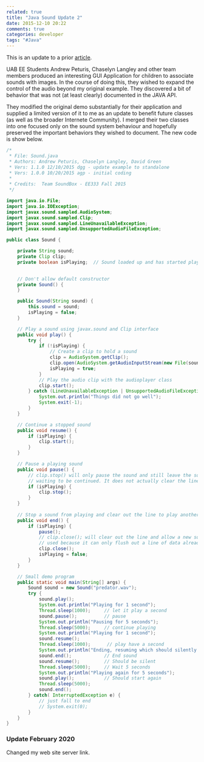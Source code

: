 ```yaml
---
related: true
title: "Java Sound Update 2"
date: 2015-12-10 20:22
comments: true
categories: developer
tags: "#Java"
---
```

This is an update to a prior [article](https://dgreenteach.org/blog/2014/10/23/java-sound-update/).

UAB EE Students Andrew Peturis, Chaselyn Langley and other team members produced an interesting 
GUI Application for children to associate sounds with images.  In the course of doing this, they
wished to expand the control of the audio beyond my original example.  They discovered a bit of
behavior that was not (at least clearly) documented in the JAVA API.

They modified the original demo substantially for their application and supplied a limited
version of it to me as an update to benefit future classes (as well as the broader Internete
Community).  I merged their two classes into one focused only on the sound system behaviour and
hopefully preserved the important behaviors they wished to document.  The new code is show below.

```java
/*
 * File: Sound.java
 * Authors: Andrew Peturis, Chaselyn Langley, David Green
 * Vers: 1.1.0 12/10/2015 dgg - update example to standalone
 * Vers: 1.0.0 10/20/2015 agp - initial coding
 *
 * Credits:  Team SoundBox - EE333 Fall 2015
 */

import java.io.File;
import java.io.IOException;
import javax.sound.sampled.AudioSystem;
import javax.sound.sampled.Clip;
import javax.sound.sampled.LineUnavailableException;
import javax.sound.sampled.UnsupportedAudioFileException;

public class Sound {

    private String sound;
    private Clip clip;
    private boolean isPlaying;  // Sound loaded up and has started playing (may be paused)
    

    // Don't allow default constructor
    private Sound() {
    }

    public Sound(String sound) {
        this.sound = sound;
        isPlaying = false;
    }

    // Play a sound using javax.sound and Clip interface
    public void play() {
        try {
            if (!isPlaying) {
                // Create a clip to hold a sound
                clip = AudioSystem.getClip();
                clip.open(AudioSystem.getAudioInputStream(new File(sound)));
                isPlaying = true;
            }
            // Play the audio clip with the audioplayer class
            clip.start();
        } catch (LineUnavailableException | UnsupportedAudioFileException | IOException e ) {
            System.out.println("Things did not go well");
            System.exit(-1);
        }
    }

    // Continue a stopped sound
    public void resume() {
        if (isPlaying) {
            clip.start();
        }
    }

    // Pause a playing sound
    public void pause() {
        // clip.stop() will only pause the sound and still leave the sound in the line
        // waiting to be continued. It does not actually clear the line so a new action could be performed.
        if (isPlaying) {
            clip.stop();
        }
    }
    
    // Stop a sound from playing and clear out the line to play another sound if need be.
    public void end() {
        if (isPlaying) {
            pause();        
            // clip.close(); will clear out the line and allow a new sound to play. clip.flush() was not 
            // used because it can only flush out a line of data already performed.
            clip.close();
            isPlaying = false;
        }
    }

    // Small demo program
    public static void main(String[] args) {
        Sound sound = new Sound("predator.wav");
        try {
            sound.play();
            System.out.println("Playing for 1 second");
            Thread.sleep(1000);     // let it play a second
            sound.pause();          // pause
            System.out.println("Pausing for 5 seconds");
            Thread.sleep(5000);     // continue playing
            System.out.println("Playing for 1 second");
            sound.resume();
            Thread.sleep(1000);      // play have a second
            System.out.println("Ending, resuming which should silently fail");
            sound.end();            // End sound
            sound.resume();         // Should be silent
            Thread.sleep(5000);     // Wait 5 seconds
            System.out.println("Playing again for 5 seconds");
            sound.play();           // Should start again
            Thread.sleep(5000);
            sound.end();
        } catch( InterruptedException e) {
            // just fall to end
            // System.exit(0);
        }
    }
}

```

### Update February 2020

Changed my web site server link.